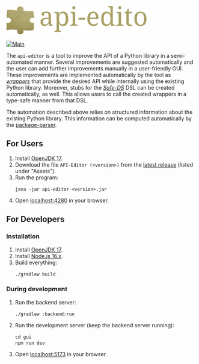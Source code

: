 <img src="img/logo_with_text.svg" alt="logo" height="75">

[![Main](https://github.com/lars-reimann/api-editor/actions/workflows/main.yml/badge.svg)](https://github.com/lars-reimann/api-editor/actions/workflows/main.yml)

The `api-editor` is a tool to improve the API of a Python library in a semi-automated manner. Several improvements are suggested automatically and the user can add further improvements manually in a user-friendly GUI. These improvements are implemented automatically by the tool as [_wrappers_][adapter-pattern] that provide the desired API while internally using the existing Python library. Moreover, stubs for the [_Safe-DS_][safe-ds] DSL can be created automatically, as well. This allows users to call the created wrappers in a type-safe manner from that DSL.

The automation described above relies on structured information about the existing Python library. This information can be computed automatically by the [package-parser][package-parser].

## For Users

1. Install [OpenJDK 17](https://adoptium.net/).
2. Download the file `API-Editor (<version>)` from the [latest release](https://github.com/lars-reimann/api-editor/releases/latest) (listed under "Assets").
3. Run the program:
    ```shell
    java -jar api-editor-<version>.jar
    ```
4. Open [localhost:4280](http://localhost:4280) in your browser.

## For Developers

### Installation

1. Install [OpenJDK 17](https://adoptium.net/).
2. Install [Node.js 16.x](https://nodejs.org/en/).
3. Build everything:
    ```shell
    ./gradlew build
    ```

### During development

1. Run the backend server:
    ```shell
    ./gradlew :backend:run
    ```
2. Run the development server (keep the backend server running):
    ```shell
    cd gui
    npm run dev
    ```
3. Open [localhost:5173](http://localhost:5173) in your browser.

[package-parser]: ./package-parser

[safe-ds]: https://github.com/lars-reimann/safe-data-science
[adapter-pattern]: https://en.wikipedia.org/wiki/Adapter_pattern
